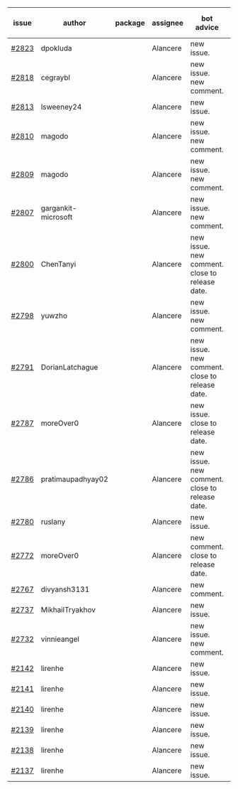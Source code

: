| issue | author | package | assignee | bot advice | created date of issue | target release date | date from target |
| ------ | ------ | ------ | ------ | ------ | ------ | ------ | :-----: |
| [#2823](https://github.com/Azure/sdk-release-request/issues/2823) | dpokluda |  | Alancere | new issue. | 05-18 | 05-31 |  |
| [#2818](https://github.com/Azure/sdk-release-request/issues/2818) | cegraybl |  | Alancere | new issue. new comment. | 05-17 | 05-31 |  |
| [#2813](https://github.com/Azure/sdk-release-request/issues/2813) | lsweeney24 |  | Alancere | new issue. | 05-16 | 05-30 |  |
| [#2810](https://github.com/Azure/sdk-release-request/issues/2810) | magodo |  | Alancere | new issue. new comment. | 05-16 | 05-23 |  |
| [#2809](https://github.com/Azure/sdk-release-request/issues/2809) | magodo |  | Alancere | new issue. new comment. | 05-16 | 05-23 |  |
| [#2807](https://github.com/Azure/sdk-release-request/issues/2807) | gargankit-microsoft |  | Alancere | new issue. new comment. | 05-16 | 06-15 |  |
| [#2800](https://github.com/Azure/sdk-release-request/issues/2800) | ChenTanyi |  | Alancere | new issue. new comment. close to release date.  | 05-16 | 05-19 | 0 |
| [#2798](https://github.com/Azure/sdk-release-request/issues/2798) | yuwzho |  | Alancere | new issue. new comment. | 05-16 | 05-23 |  |
| [#2791](https://github.com/Azure/sdk-release-request/issues/2791) | DorianLatchague |  | Alancere | new issue. new comment. close to release date.  | 05-12 | 05-16 | -2 |
| [#2787](https://github.com/Azure/sdk-release-request/issues/2787) | moreOver0 |  | Alancere | new issue. close to release date.  | 05-12 | 05-19 | 0 |
| [#2786](https://github.com/Azure/sdk-release-request/issues/2786) | pratimaupadhyay02 |  | Alancere | new issue. new comment. close to release date.  | 05-12 | 05-16 | -2 |
| [#2780](https://github.com/Azure/sdk-release-request/issues/2780) | ruslany |  | Alancere | new issue. | 05-12 | 05-24 |  |
| [#2772](https://github.com/Azure/sdk-release-request/issues/2772) | moreOver0 |  | Alancere | new comment. close to release date.  | 05-10 | 05-17 | -1 |
| [#2767](https://github.com/Azure/sdk-release-request/issues/2767) | divyansh3131 |  | Alancere | new comment. | 05-10 | 06-07 |  |
| [#2737](https://github.com/Azure/sdk-release-request/issues/2737) | MikhailTryakhov |  | Alancere | new issue. | 04-25 | 05-02 |  |
| [#2732](https://github.com/Azure/sdk-release-request/issues/2732) | vinnieangel |  | Alancere | new issue. new comment. | 04-21 | 05-05 |  |
| [#2142](https://github.com/Azure/sdk-release-request/issues/2142) | lirenhe |  | Alancere | new issue. | 10-20 | 11-03 |  |
| [#2141](https://github.com/Azure/sdk-release-request/issues/2141) | lirenhe |  | Alancere | new issue. | 10-20 | 11-03 |  |
| [#2140](https://github.com/Azure/sdk-release-request/issues/2140) | lirenhe |  | Alancere | new issue. | 10-20 | 11-05 |  |
| [#2139](https://github.com/Azure/sdk-release-request/issues/2139) | lirenhe |  | Alancere | new issue. | 10-20 | 11-05 |  |
| [#2138](https://github.com/Azure/sdk-release-request/issues/2138) | lirenhe |  | Alancere | new issue. | 10-20 | 11-05 |  |
| [#2137](https://github.com/Azure/sdk-release-request/issues/2137) | lirenhe |  | Alancere | new issue. | 10-20 | 11-05 |  |
